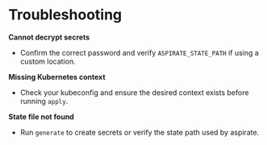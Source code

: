 # Troubleshooting

**Cannot decrypt secrets**
- Confirm the correct password and verify `ASPIRATE_STATE_PATH` if using a custom location.

**Missing Kubernetes context**
- Check your kubeconfig and ensure the desired context exists before running `apply`.

**State file not found**
- Run `generate` to create secrets or verify the state path used by aspirate.
